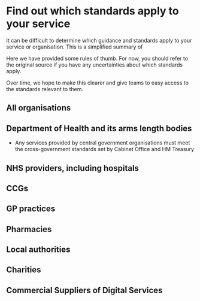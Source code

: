 # Find out which standards apply to your service

It can be difficult to determine which guidance and standards apply to your service or organisation. This is a simplified summary of 

Here we have provided some rules of thumb. For now, you should refer to the original source if you have any uncertainties about which standards apply. 

Over time, we hope to make this clearer and give teams to easy access to the standards relevant to them.

## All organisations

## Department of Health and its arms length bodies 

* Any services provided by central government organisations must meet the cross-government standards set by Cabinet Office and HM Treasury 

## NHS providers, including hospitals

## CCGs

## GP practices

## Pharmacies 

## Local authorities  

## Charities

## Commercial Suppliers of Digital Services